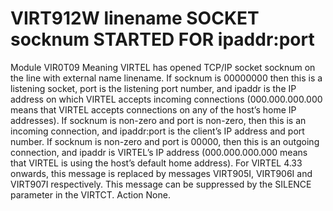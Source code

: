 # VIRT912W linename SOCKET socknum STARTED FOR ipaddr:port
Module
    VIR0T09
Meaning
    VIRTEL has opened TCP/IP socket socknum on the line with external name linename. If socknum is 00000000 then this is a listening socket, port is the listening port number, and ipaddr is the IP address on which VIRTEL accepts incoming connections (000.000.000.000 means that VIRTEL accepts connections on any of the host’s home IP addresses). If socknum is non-zero and port is non-zero, then this is an incoming connection, and ipaddr:port is the client’s IP address and port number. If socknum is non-zero and port is 00000, then this is an outgoing connection, and ipaddr is VIRTEL’s  IP address (000.000.000.000 means that VIRTEL is using the host’s default home address).  For VIRTEL 4.33 onwards, this message is replaced by messages VIRT905I, VIRT906I and VIRT907I respectively. This message can be suppressed by the SILENCE parameter in the VIRTCT.
Action
    None.
